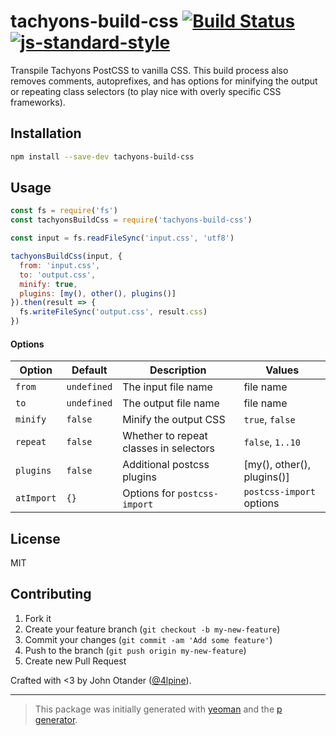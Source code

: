 # tachyons-build-css [![Build Status](https://secure.travis-ci.org/tachyons-css/tachyons-build-css.svg?branch=master)](https://travis-ci.org/tachyons-css/tachyons-build-css) [![js-standard-style](https://img.shields.io/badge/code%20style-standard-brightgreen.svg?style=flat)](https://github.com/feross/standard)

Transpile Tachyons PostCSS to vanilla CSS.
This build process also removes comments, autoprefixes, and has options for minifying the output or repeating class selectors (to play nice with overly specific CSS frameworks).

## Installation

```bash
npm install --save-dev tachyons-build-css
```

## Usage

```javascript
const fs = require('fs')
const tachyonsBuildCss = require('tachyons-build-css')

const input = fs.readFileSync('input.css', 'utf8')

tachyonsBuildCss(input, {
  from: 'input.css',
  to: 'output.css',
  minify: true,
  plugins: [my(), other(), plugins()]
}).then(result => {
  fs.writeFileSync('output.css', result.css)
})
```

#### Options

| Option | Default | Description | Values |
| ------ | ------- | ----------- | ------ |
| `from` | `undefined` | The input file name | file name |
| `to` | `undefined` | The output file name | file name |
| `minify` | `false` | Minify the output CSS | `true`, `false` |
| `repeat` | `false` | Whether to repeat classes in selectors | `false`, `1..10` |
| `plugins` | `false` | Additional postcss plugins | [my(), other(), plugins()] |
| `atImport` | `{}` | Options for `postcss-import` | `postcss-import` options |

## License

MIT

## Contributing

1. Fork it
2. Create your feature branch (`git checkout -b my-new-feature`)
3. Commit your changes (`git commit -am 'Add some feature'`)
4. Push to the branch (`git push origin my-new-feature`)
5. Create new Pull Request

Crafted with <3 by John Otander ([@4lpine](https://twitter.com/4lpine)).

***

> This package was initially generated with [yeoman](http://yeoman.io) and the [p generator](https://github.com/johnotander/generator-p.git).
